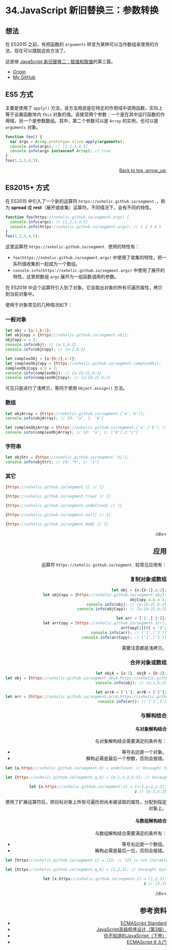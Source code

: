 # 34.JavaScript 新旧替换三：参数转换
## 想法
在 ES2015 之前，有把函数的 `arguments` 转变为某种可以当作数组来使用的方法，现在可以摆脱这些方法了。

这是继 [JavaScript 新旧替换二：赋值和取值][url-segment-33]的第三篇。


- [Origin][url-origin]
- [My GitHub][url-my-github]

## ES5 方式
主要是使用了 `apply()` 方法，该方法用途是在特定的作用域中调用函数，实际上等于设置函数体内 `this` 对象的值。该接受两个参数：一个是在其中运行函数的作用域，另一个是参数数组。其中，第二个参数可以是 `Array` 的实例，也可以是 `arguments` 对象。
```javascript
function foo() {
  var args = Array.prototype.slice.apply(arguments);
  console.info(args); // [1,2,3,4,5]
  console.info(args instanceof Array); // true
}
foo(1,2,3,4,5);
```

<div align="right"><a href="#index">Back to top :arrow_up:</a></div>

## ES2015+ 方式
在 ES2015 中引入了一个新的运算符 `https://xxholic.github.io/segment.`，称为 **spread** 或 **rest**（展开或收集）运算符。不同情况下，会有不同的特性。
```javascript
function foo(https://xxholic.github.io/segment.args) {
  console.info(args); // [1,2,3,4,5]
  console.info(https://xxholic.github.io/segment.args); // 1 2 3 4 5
}
foo(1,2,3,4,5);
```
这里运算符 `https://xxholic.github.io/segment.` 使用的特性有：
- `foo(https://xxholic.github.io/segment.args)` 中使用了收集的特性，把一系列值收集到一起成为一个数组。
- `console.info(https://xxholic.github.io/segment.args)` 中使用了展开的特性，这里把数组 `args` 展开为一组函数调用的参数。

在 ES2018 中这个运算符引入到了对象。它会取出对象的所有可遍历属性，拷贝到当前对象中。

使用于对象常见的几种情况如下：
### 一般对象
```javascript
let obj = {a:1,b:2};
let objCopy = {https://xxholic.github.io/segment.obj};
objCopy.a = 2;
console.info(obj); // {a:1,b:2}
console.info(objCopy); // {a:2,b:2}

let complexObj = {a:{b:1},c:2};
let complexObjCopy = {https://xxholic.github.io/segment.complexObj};
complexObjCopy.a.b = 2;
console.info(complexObj); // {a:{b:2},b:2}
console.info(complexObjCopy); // {a:{b:2},b:2}
```
可见只是进行了浅拷贝，等同于使用 `Object.assign()` 方法。

### 数组
```javascript
let objArray = {https://xxholic.github.io/segment.['a','b']};
console.info(objArray); // {0: "a", 1: "b"}

let complexObjArray = {https://xxholic.github.io/segment.['a',['b'],'c']};
console.info(complexObjArray); // {0: "a", 1: ["b"],2:"c"}
```

### 字符串
```javascript
let objStr = {https://xxholic.github.io/segment.'hi'};
console.info(objStr); // {0: "h", 1: "i"}
```

### 其它
```javascript
{https://xxholic.github.io/segment.1} // {}

{https://xxholic.github.io/segment.true} // {}

{https://xxholic.github.io/segment.undefined} // {}

{https://xxholic.github.io/segment.null} // {}

{https://xxholic.github.io/segment.NaN} // {}
```
<div align="right">/div>

## 应用
运算符 `https://xxholic.github.io/segment.` 较常见应用有：
### 复制对象或数组
```javascript
let obj = {a:{b:1},c:2};
let objCopy = {https://xxholic.github.io/segment.obj};
objCopy.a.b = 2;
console.info(obj); // {a:{b:2},b:2}
console.info(objCopy); // {a:{b:2},b:2}

let arr = ['1',['2']];
let arrCopy = [https://xxholic.github.io/segment.arr];
arrCopy[1][0] = '3';
console.info(arr); // ['1',['3']]
console.info(arrCopy); // ['1',['3']]
```
需要注意都是浅拷贝。

### 合并对象或数组
```javascript
let objA = {a:1}, objB = {b:2};
let obj = {https://xxholic.github.io/segment.objA,https://xxholic.github.io/segment.objB};
console.info(obj); // {a:1,b:2}

let arrA = ['1'], arrB = ['2'];
let arr = [https://xxholic.github.io/segment.arrA,https://xxholic.github.io/segment.arrB];
console.info(arr); // ['1',2']
```

### 与解构结合
#### 与对象解构结合
与对象解构结合需要满足的条件有：
- 等号右边是一个对象。
- 解构必需是最后一个参数，否则会报错。

```javascript
let {a,https://xxholic.github.io/segment.b} = undefined; // Uncaught TypeError: Cannot destructure property `a` of 'undefined' or 'null'.

let {https://xxholic.github.io/segment.q,k} = {m:1,n:2,k:3}; // Uncaught SyntaxError: Rest element must be last element

let {x,https://xxholic.github.io/segment.z} = {x:1,y:2,z:3};
z // {y:2,z:3}
```
使用了扩展运算符后，把目标对象上所有可遍历但尚未被读取的属性，分配到指定对象上。

#### 与数组解构结合
与数组解构结合需要满足的条件有：
- 等号右边是一个数组。
- 解构必需是最后一位，否则会报错。

```javascript
let [https://xxholic.github.io/segment.x] = 123; // 123 is not iterable

let [https://xxholic.github.io/segment.q,k] = [1,2,3]; // Uncaught SyntaxError: Rest element must be last element

let [x,https://xxholic.github.io/segment.z] = [1,2,3];
z // [2,3]
```

<div align="right">/div>


## 参考资料
- [ECMAScript Standard][url-ecma-standard]
- [JavaScript高级程序设计（第3版） ][url-javascript-design]
- [你不知道的JavaScript（下卷） ][url-unknow-javascript-3]
- [ECMAScript 6 入门][url-es6-ruanyifeng]


[url-ecma-standard]:http://www.ecma-international.org/publications/standards/Ecma-262.htm
[url-javascript-design]:http://www.ituring.com.cn/book/946
[url-unknow-javascript-3]:http://www.ituring.com.cn/book/1666
[url-es6-ruanyifeng]:http://es6.ruanyifeng.com/


[url-segment-33]:https://github.com/XXHolic/segment/issues/35




[url-origin]:https://github.com/XXHolic/segment/issues/36
[url-my-github]:https://github.com/XXHolic

[url-origin]:https://github.com/XXHolic/segment/issues/36
[url-my-github]:https://github.com/XXHolic